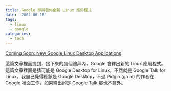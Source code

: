 ```yaml
---
title: Google 即將發佈全新 Linux 應用程式
date: '2007-06-18'
tags:
  - linux
  - google
categories:
  - tech
---
```

[Coming Soon: New Google Linux Desktop Applications](http://www.phoronix.com/scan.php?page=article&item=751&num=1)  
  
這篇文章裡面提到，接下來的幾個禮拜內，Google 會釋出新的 Linux 應用程式。這篇文章裡面是猜可能是 Google Desktop for Linux，不然就是 Google Talk for Linux。我自己覺得應該是 Google Desktop，不過 Pidgin (gaim) 的作者在 Google 裡面工作，如果釋出的是 Google Talk 那也不意外。